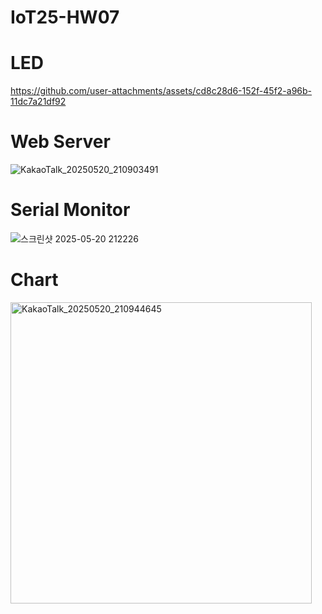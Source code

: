 # IoT25-HW07

# LED


https://github.com/user-attachments/assets/cd8c28d6-152f-45f2-a96b-11dc7a21df92


# Web Server
![KakaoTalk_20250520_210903491](https://github.com/user-attachments/assets/30f8bfe8-4f5a-4012-83cb-e8b9a72a5974)

# Serial Monitor

![스크린샷 2025-05-20 212226](https://github.com/user-attachments/assets/1ddb391b-b6ab-4749-9bc2-8aad12232b84)

# Chart

<img width="482" alt="KakaoTalk_20250520_210944645" src="https://github.com/user-attachments/assets/0d94d87e-9689-4b8c-9480-9c4cd30f23cc" />
